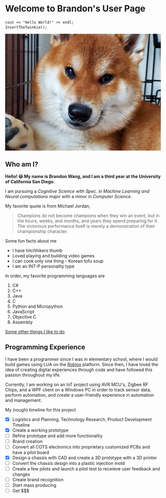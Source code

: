 # Welcome to Brandon's User Page

```
cout << "Hello World!" << endl;
InsertTheTwinkie();
```

![My doggo](refs/cutie.jpg)

## Who am I?

**Hello! 😃 My name is Brandon Wang, and I am a third year at the University of California San Diego.**

I am pursuing a *Cognitive Science with Spec. in Machine Learning and Neural computations* major with a minor in *Computer Science*.

My favorite quote is from Michael Jordan, 
> Champions do not become champions when they win an event, but in the hours, weeks, and months, and years they spend preparing for it. The victorious performance itself is merely a demonstration of their championship character.


Some fun facts about me
- I have hitchhikers thumb
- Loved playing and building video games
- I can cook only one thing - Korean tofu soup
- I am an INT-P personality type

In order, my favorite programming languages are
1. C#
2. C++
3. Java
4. C
5. Python and Micropython
6. JavaScript
7. Objective C
8. Assembly

[Some other things I like to do](interests.md)

## Programming Experience

I have been a programmer since I was in elementary school, where I would build games using LUA on the [Roblox](https://corp.roblox.com/parents/) platform. Since then, I have loved the idea of creating digital experiences through code and have followed this passion throughout my life. 

Currently, I am working on an IoT project using AVR MCU's, Zigbee RF Chips, and a WPF client on a Windows PC in order to track sensor data, perform automation, and create a user-friendly experience in automation and management. 

My (rough) timeline for this project
- [x] Logistics and Planning, Technology Research, Product Development Timeline
- [X] Create a working prototype
- [ ] Refine prototype and add more functionality 
- [ ] Brand creation
- [ ] Convert all COTS electronics into proprietary customized PCBs and have a pilot board
- [X] Design a chassis with CAD and create a 3D prototype with a 3D printer
- [ ] Convert the chassis design into a plastic injection mold
- [ ] Create a few pilots and launch a pilot test to receieve user feedback and changes
- [ ] Create brand recognition
- [ ] Start mass producing
- [ ] Get $$$
